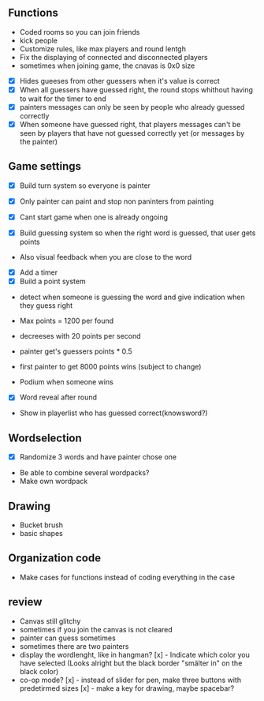 ## Functions

- Coded rooms so you can join friends
- kick people
- Customize rules, like max players and round lentgh
- Fix the displaying of connected and disconnected players
- sometimes when joining game, the cnavas is 0x0 size
- [x] Hides gueeses from other guessers when it's value is correct
- [x] When all guessers have guessed right, the round stops whithout having to wait for the timer to end
- [x] painters messages can only be seen by people who already guessed correctly
- [x] When someone have guessed right, that players messages can't be seen by players that have not guessed correctly yet (or messages by the painter)

## Game settings

- [x] Build turn system so everyone is painter
- [x] Only painter can paint and stop non paninters from painting
- [x] Cant start game when one is already ongoing

- [x] Build guessing system so when the right word is guessed, that user gets points
- Also visual feedback when you are close to the word

- [x] Add a timer
- [x] Build a point system
- detect when someone is guessing the word and give indication when they guess right

- Max points = 1200 per found
- decreeses with 20 points per second
- painter get's guessers points * 0.5
- first painter to get 8000 points wins (subject to change)
- Podium when someone wins

- [x] Word reveal after round

- Show in playerlist who has guessed correct(knowsword?)

## Wordselection

- [x] Randomize 3 words and have painter chose one
- Be able to combine several wordpacks?
- Make own wordpack

## Drawing

- Bucket brush
- basic shapes

## Organization code

- Make cases for functions instead of coding everything in the case

## review
- Canvas still glitchy
- sometimes if you join the canvas is not cleared
- painter can guess sometimes
- sometimes there are two painters
- display the wordlenght, like in hangman?
[x] - Indicate which color you have selected (Looks alright but the black border "smälter in" on the black color)
- co-op mode?
[x] - instead of slider for pen, make three buttons with predetirmed sizes
[x] - make a key for drawing, maybe spacebar?
